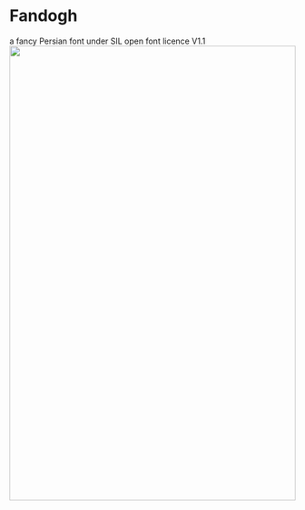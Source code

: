 # Fandogh
a fancy Persian font under SIL open font licence V1.1
<img src="http://s000.tinyupload.com/download.php?file_id=02711550778364662308&t=0271155077836466230878130" width="100%" height="800">
